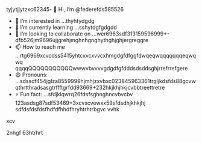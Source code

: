 tyjytjjytzxc62345- 👋 Hi, I’m @federefds585526
- 👀 I’m interested in ...thyhtydgdg
- 🌱 I’m currently learning ...sshytdgfgdgdd
- 💞️ I’m looking to collaborate on ...wer6963sdf313159596999+-dfb526jm9696ujjgrehjmghnhgnghythghjghjergreggre
- 📫 How to reach me ...rtg6969xcvcdss5415yhtcxvcxvvcxhmgdgfdfggfdwqeqwqqqqqqqeqwqwq    qqqqQQQQQQQQQQQwwwvbvvvvgdgdfgfdddsdsddsghjrrefrrefgere
- 😄 Pronouns: ...sdssdf454jglza8559999hjmhjzxvbxc023845963361trgljkdsfds88gcvwqthrtthradsasgtrffftgrfdd93669+232hkjkhjhkjcvbbtreettretre
- ⚡ Fun fact: ...sfdjklqwrq26fdsfsghnghncvbvcbv
123asdsg87sdf53469+3xcvxcvewxx59sfdsdhjkhkjhj
  sdfdsfdsfdsfhdfdfhhdfhryhtrhtrbgvc  vvhk
<!---456115426hhggfdgfdfg
federefds/federefds is a ✨ special ✨ repository because its `README.md` (11this file) appears on your GitHub profjllil26e.fgfgfg1052
You can click the Preview link to take a look at your changes.450225
--->xcv
2nhgf
63htrhrt
